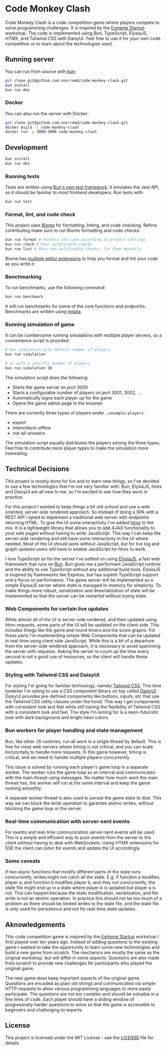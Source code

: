 # Code Monkey Clash

Code Monkey Clash is a code competition game where players compete to solve programming challenges.
It is inspired by the [Extreme Startup](https://github.com/rchatley/extreme_startup) workshop.
The code is implemented using Bun, TypeScript, ElysiaJS, HTMX, and Tailwind CSS with DaisyUI.
Feel free to use it for your own code competition or to learn about the technologies used.

## Running server

You can run from source with [bun](https://bun.sh):

```sh
git clone git@github.com:snorremd/code-monkey-clash.git
bun install
bun run dev
```

### Docker

You can also run the server with Docker:

```sh
git clone git@github.com:snorremd/code-monkey-clash.git
docker build -t code-monkey-clash .
docker run -p 3000:3000 code-monkey-clash
```

## Development

```sh
bun install
bun run dev
```

### Running tests

Tests are written using [Bun's own test framework](https://bun.sh/docs/test/writing).
It emulates the Jest API, so it should be familiar to most frontend developers.
Run tests with:

```sh
bun run test
```

### Format, lint, and code check

This project uses [Biome](https://biomejs.dev) for formatting, linting, and code checking.
Before contributing make sure to run Biome formatting and code checks:

```sh
bun run format # Formats the code according to project settings
bun run check # Runs autofixable checks
bun run lint # Runs non-autofixable checks, fix them manually
```

Biome has [multiple editor extensions](https://biomejs.dev/guides/integrate-in-editor/) to help you format and lint your code as you write it.

### Benchmarking

To run benchmarks, use the following command:

```sh
bun run benchmark
```

It will run benchmarks for some of the core functions and endpoints.
Benchmarks are written using [mitata](https://github.com/evanwashere/mitata).

### Running simulation of game

It can be cumbersome running simulations with multiple player servers, so a convenience script is provided:

```sh
# Run simulation with default number of players
bun run simulation

# or with a specific number of players
bun run simulation 10
```

The simulation script does the following:
- Starts the game server on port 3000
- Starts a configurable number of players on port 3001, 3002, ...
- Automatically signs each player up for the game
- Opens the game admin page in the browser

There are currently three types of players under `./example-players`:
- expert
- intermittent-offline
- not-all-answers

The simulation script equally distributes the players among the three types.
Feel free to contribute more player types to make the simulation more interesting.



## Technical Decisions

This project is mostly done for fun and to learn new things, so I've decided to use a few technologies that I'm not very familiar with.
Bun, ElysiaJS, htmx and DaisyUI are all new to me, so I'm excited to see how they work in practice.

For this project I wanted to keep things a bit old-school and use a web oriented, server-side rendered approach.
So instead of doing a SPA with a REST API I opted to implement a traditional web server with endpoints returning HTML.
To give the UI some interactivity I've added [htmx](https://htmx.org/) to the mix.
It is a lightweight library that allows you to add AJAX functionality to your web pages without having to write JavaScript.
This way I can keep the server-side rendering and still have some interactivity in the UI where needed.
Most of the UI should work without JavaScript, but for live log and graph updates users will have to enable JavaScript for htmx to work.

I love TypeScript so for the server I've settled on using [ElysiaJS](https://elysiajs.com/), a fast web framework that runs on [Bun](https://bun.sh).
Bun gives me a performant JavaScript runtime and the ability to use TypeScript without any additional build tools.
ElysiaJS is inspired by frameworks like Express, but has superb TypeScript support and a focus on performance.
The game server will be implemented as a simple ElysiaJS server where state is managed in-memory for simplicity.
To make things more robust, serialization and deserialization of state will be implemented so that the server can be restarted without losing state.

### Web Components for certain live updates

While almost all of the UI is server-side rendered, and then updated using htmx requests, some parts of the UI will be updated on the client side.
This includes things like the game and round timers and the score graphs.
For these parts I'm implementing simple Web Components that can be updated in real-time using client side JavaScript.
While this is a bit of a departure from the server-side rendered approach, it is necessary to avoid spamming the server with requests.
Asking the server to count up the time every second is not a good use of resources, so the client will handle these updates.

### Styling with Tailwind CSS and DaisyUI

For styling I'm going for familiar technology, namely [Tailwind CSS](https://tailwindcss.com/).
This time however I'm opting to use a CSS component library on top called [DaisyUI](https://daisyui.com/).
DaisyUI provides pre-defined components like buttons, inputs, etc that use the Tailwind CSS utility classes under the hood.
This way I get components with consistent look and feel while still having the flexibility of Tailwind CSS with a consistent look and feel.
The style I'm aiming for is a neon-futuristic look with dark background and bright neon colors.

### Bun workers for player handling and state management

Bun, like other JS runtimes, run all work in a single thread by default.
This is fine for most web servers where timing is not critical, and you can scale horizontally to handle more requests.
In this game however, timing is critical, and we need to handle multiple players concurrently.

This issue is solved by running each player's game loop in a separate worker.
The worker runs the game loop as an interval and communicates with the main thread using messages.
No matter how much work the main thread has, the worker will run at the same interval and keep the game running smoothly.

A separate worker thread is also used to persist the game state to disk.
This way we can block the write operation to garantee atomic writes, without blocking the game loop or the server.

### Real-time communication with server-sent events

For events and real-time communication server-sent events will be used.
This is a simple and efficient way to push events from the server to the client without having to deal with WebSockets.
Using HTMX extensions for SSE the client can listen for events and update the UI accordingly.

### Some caveats

If two async functions that modify different parts of the state runs concurrently, writes might not catch all the state.
E.g. if function a modifies player a, and function b modifies player b, and they run concurrently, the state file might end up in a state where player b is updated but player a is not.
This can happen because the state modification, serialization, and file write is not an atomic operation.
In practice this should not be too much of a problem as there should be limited writes to the state file, and the state file is only used for persistence and not for real-time state updates.

## Aknowledgements

This code competition game is inspired by the [Extreme Startup](https://github.com/rchatley/extreme_startup) workshop I first played over ten years ago.
Instead of adding questions to the existing game I wanted to take the opportunity to learn some new technologies and build a new game from scratch.
The mechanics are mostly the same as the original workshop, but will differ in some aspects.
Questions are also made from scratch to provide new challenges for participants who played the original game.

The new game does keep important aspects of the original game.
Questions are encoded as plain old strings and communicated via simple HTTP requests to allow various programming languages to more easily participate.
The questions are not too complex and should be solvable in a few lines of code.
Each player should have a sliding window of progressively harder questions to solve so that the game is accessible to beginners and challenging to experts.


## License

This project is licensed under the MIT License - see the [LICENSE](LICENSE) file for details.